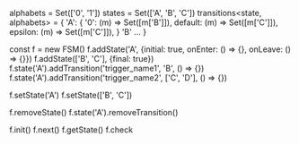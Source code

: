 alphabets<string> = Set(['0', '1'])
states<string> = Set(['A', 'B', 'C'])
transitions<state, alphabets> = {
  'A': {
    '0': (m) => Set([m['B']]),
    default: (m) =>  Set([m['C']]),
    epsilon: (m) => Set([m['C']]),
  }
  'B'
  ...
}



const f = new FSM()
f.addState('A', {initial: true, onEnter: () => {}, onLeave: () => {}})
f.addState(['B', 'C'], {final: true})
f.state('A').addTransition('trigger_name1', 'B', () => {})
f.state('A').addTransition('trigger_name2', ['C', 'D'], () => {})

f.setState('A')
f.setState(['B', 'C'])

f.removeState()
f.state('A').removeTransition()

f.init()
f.next()
f.getState()
f.check